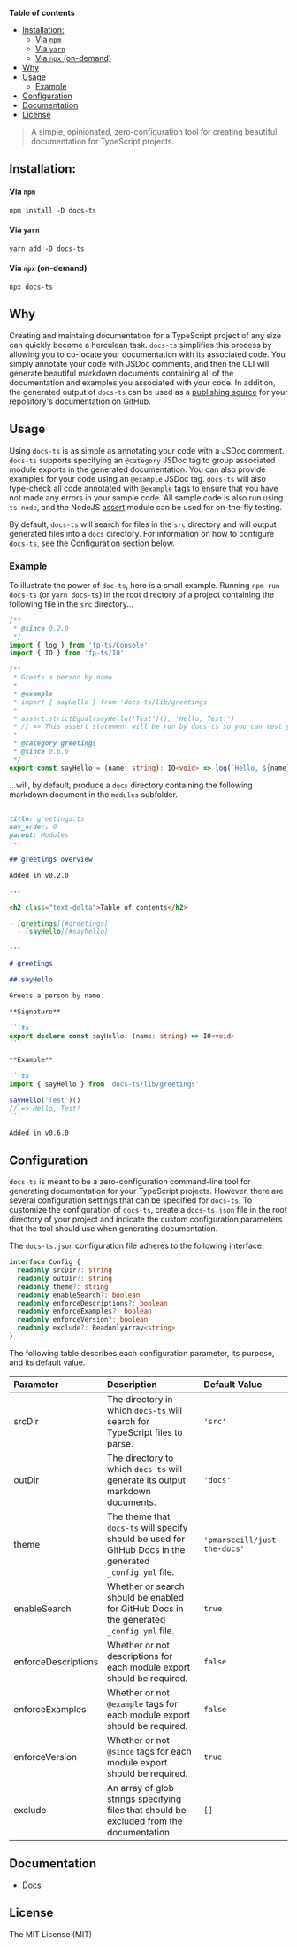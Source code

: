 <!-- START doctoc generated TOC please keep comment here to allow auto update -->
<!-- DON'T EDIT THIS SECTION, INSTEAD RE-RUN doctoc TO UPDATE -->
**Table of contents**

- [Installation:](#installation)
    - [Via `npm`](#via-npm)
    - [Via `yarn`](#via-yarn)
    - [Via `npx` (on-demand)](#via-npx-on-demand)
- [Why](#why)
- [Usage](#usage)
  - [Example](#example)
- [Configuration](#configuration)
- [Documentation](#documentation)
- [License](#license)

<!-- END doctoc generated TOC please keep comment here to allow auto update -->

> A simple, opinionated, zero-configuration tool for creating beautiful documentation for TypeScript projects.

## Installation:

#### Via `npm`

```
npm install -D docs-ts
```

#### Via `yarn`

```
yarn add -D docs-ts
```

#### Via `npx` (on-demand)

```
npx docs-ts
```

## Why

Creating and maintaing documentation for a TypeScript project of any size can quickly become a herculean task. `docs-ts` simplifies this process by allowing you to co-locate your documentation with its associated code. You simply annotate your code with JSDoc comments, and then the CLI will generate beautiful markdown documents containing all of the documentation and examples you associated with your code. In addition, the generated output of `docs-ts` can be used as a [publishing source](https://docs.github.com/en/free-pro-team@latest/github/working-with-github-pages/configuring-a-publishing-source-for-your-github-pages-site#choosing-a-publishing-source) for your repository's documentation on GitHub.

## Usage

Using `docs-ts` is as simple as annotating your code with a JSDoc comment. `docs-ts` supports specifying an `@category` JSDoc tag to group associated module exports in the generated documentation. You can also provide examples for your code using an `@example` JSDoc tag. `docs-ts` will also type-check all code annotated with `@example` tags to ensure that you have not made any errors in your sample code. All sample code is also run using `ts-node`, and the NodeJS [assert](https://nodejs.org/api/assert.html) module can be used for on-the-fly testing.

By default, `docs-ts` will search for files in the `src` directory and will output generated files into a `docs` directory. For information on how to configure `docs-ts`, see the [Configuration](#configuration) section below.

### Example

To illustrate the power of `doc-ts`, here is a small example. Running `npm run docs-ts` (or `yarn docs-ts`) in the root directory of a project containing the following file in the `src` directory...

```ts
/**
 * @since 0.2.0
 */
import { log } from 'fp-ts/Console'
import { IO } from 'fp-ts/IO'

/**
 * Greets a person by name.
 *
 * @example
 * import { sayHello } from 'docs-ts/lib/greetings'
 *
 * assert.strictEqual(sayHello('Test')(), 'Hello, Test!')
 * // => This assert statement will be run by docs-ts so you can test your code on-the-fly.
 *
 * @category greetings
 * @since 0.6.0
 */
export const sayHello = (name: string): IO<void> => log(`Hello, ${name}!`)
```

...will, by default, produce a `docs` directory containing the following markdown document in the `modules` subfolder.

````md
---
title: greetings.ts
nav_order: 0
parent: Modules
---

## greetings overview

Added in v0.2.0

---

<h2 class="text-delta">Table of contents</h2>

- [greetings](#greetings)
  - [sayHello](#sayhello)

---

# greetings

## sayHello

Greets a person by name.

**Signature**

```ts
export declare const sayHello: (name: string) => IO<void>
```

**Example**

```ts
import { sayHello } from 'docs-ts/lib/greetings'

sayHello('Test')()
// => Hello, Test!
```

Added in v0.6.0
````

## Configuration

`docs-ts` is meant to be a zero-configuration command-line tool for generating documentation for your TypeScript projects. However, there are several configuration settings that can be specified for `docs-ts`. To customize the configuration of `docs-ts`, create a `docs-ts.json` file in the root directory of your project and indicate the custom configuration parameters that the tool should use when generating documentation.

The `docs-ts.json` configuration file adheres to the following interface:

```ts
interface Config {
  readonly srcDir?: string
  readonly outDir?: string
  readonly theme?: string
  readonly enableSearch?: boolean
  readonly enforceDescriptions?: boolean
  readonly enforceExamples?: boolean
  readonly enforceVersion?: boolean
  readonly exclude?: ReadonlyArray<string>
}
```

The following table describes each configuration parameter, its purpose, and its default value.

| Parameter           | Description                                                                                               | Default Value                |
|:--------------------|:----------------------------------------------------------------------------------------------------------|:-----------------------------|
| srcDir              | The directory in which `docs-ts` will search for TypeScript files to parse.                               | `'src'`                      |
| outDir              | The directory to which `docs-ts` will generate its output markdown documents.                             | `'docs'`                     |
| theme               | The theme that `docs-ts` will specify should be used for GitHub Docs in the generated `_config.yml` file. | `'pmarsceill/just-the-docs'` |
| enableSearch        | Whether or search should be enabled for GitHub Docs in the generated `_config.yml` file.                  | `true`                       |
| enforceDescriptions | Whether or not descriptions for each module export should be required.                                    | `false`                      |
| enforceExamples     | Whether or not `@example` tags for each module export should be required.                                 | `false`                      |
| enforceVersion      | Whether or not `@since` tags for each module export should be required.                                   | `true`                       |
| exclude             | An array of glob strings specifying files that should be excluded from the documentation.                 | `[]`                         |

## Documentation

- [Docs](https://gcanti.github.io/docs-ts)

## License

The MIT License (MIT)